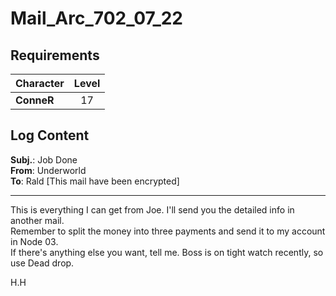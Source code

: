 # Mail_Arc_702_07_22
## Requirements
|Character |Level|
|----------|:---:|
|**ConneR**| 17  |

## Log Content
**Subj.**: Job Done<br>
**From**: Underworld<br>
**To**: Rald [This mail have been encrypted]
___

This is everything I can get from Joe. I'll send you the detailed info in another mail.<br>
Remember to split the money into three payments and send it to my account in Node 03. <br>
If there's anything else you want, tell me. Boss is on tight watch recently, so use Dead drop.

H.H
